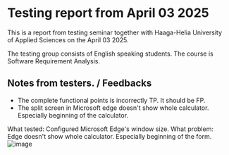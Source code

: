 # Testing report from April 03 2025

This is a report from testing seminar together with Haaga-Helia University of Applied Sciences
on the April 03 2025.

The testing group consists of English speaking students. The course is Software Requirement Analysis.

## Notes from testers. / Feedbacks

* The complete functional points is incorrectly TP. It should be FP.
* The split screen in Microsoft edge doesn't show whole calculator.
Especially beginning of the calculator.

What tested: Configured Microsoft Edge's window size.
What problem: Edge doesn't show whole calculator.
Especially beginning of the form.
![image](https://github.com/user-attachments/assets/f43acd2c-751a-47a9-9a7d-512992cc7ca4)
